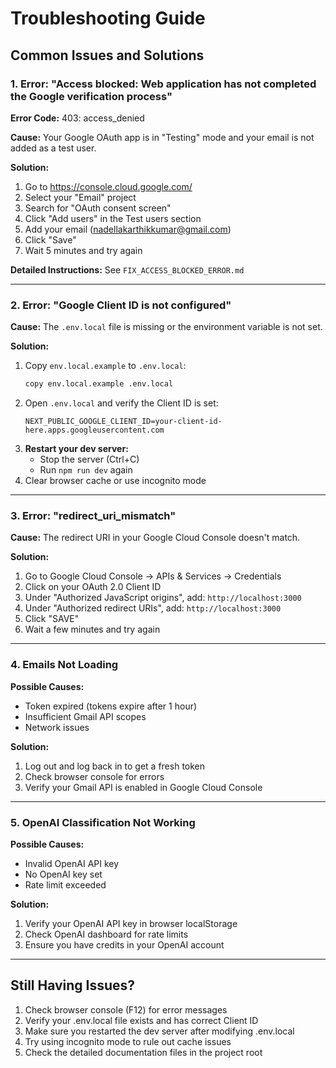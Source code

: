 # Troubleshooting Guide

## Common Issues and Solutions

### 1. Error: "Access blocked: Web application has not completed the Google verification process"
**Error Code:** 403: access_denied

**Cause:** Your Google OAuth app is in "Testing" mode and your email is not added as a test user.

**Solution:**
1. Go to https://console.cloud.google.com/
2. Select your "Email" project
3. Search for "OAuth consent screen"
4. Click "Add users" in the Test users section
5. Add your email (nadellakarthikkumar@gmail.com)
6. Click "Save"
7. Wait 5 minutes and try again

**Detailed Instructions:** See `FIX_ACCESS_BLOCKED_ERROR.md`

---

### 2. Error: "Google Client ID is not configured"

**Cause:** The `.env.local` file is missing or the environment variable is not set.

**Solution:**
1. Copy `env.local.example` to `.env.local`:
   ```bash
   copy env.local.example .env.local
   ```
2. Open `.env.local` and verify the Client ID is set:
   ```
   NEXT_PUBLIC_GOOGLE_CLIENT_ID=your-client-id-here.apps.googleusercontent.com
   ```
3. **Restart your dev server:**
   - Stop the server (Ctrl+C)
   - Run `npm run dev` again
4. Clear browser cache or use incognito mode

---

### 3. Error: "redirect_uri_mismatch"

**Cause:** The redirect URI in your Google Cloud Console doesn't match.

**Solution:**
1. Go to Google Cloud Console → APIs & Services → Credentials
2. Click on your OAuth 2.0 Client ID
3. Under "Authorized JavaScript origins", add: `http://localhost:3000`
4. Under "Authorized redirect URIs", add: `http://localhost:3000`
5. Click "SAVE"
6. Wait a few minutes and try again

---

### 4. Emails Not Loading

**Possible Causes:**
- Token expired (tokens expire after 1 hour)
- Insufficient Gmail API scopes
- Network issues

**Solution:**
1. Log out and log back in to get a fresh token
2. Check browser console for errors
3. Verify your Gmail API is enabled in Google Cloud Console

---

### 5. OpenAI Classification Not Working

**Possible Causes:**
- Invalid OpenAI API key
- No OpenAI key set
- Rate limit exceeded

**Solution:**
1. Verify your OpenAI API key in browser localStorage
2. Check OpenAI dashboard for rate limits
3. Ensure you have credits in your OpenAI account

---

## Still Having Issues?

1. Check browser console (F12) for error messages
2. Verify your .env.local file exists and has correct Client ID
3. Make sure you restarted the dev server after modifying .env.local
4. Try using incognito mode to rule out cache issues
5. Check the detailed documentation files in the project root

